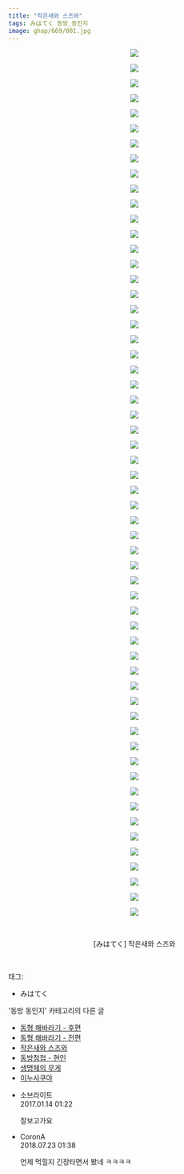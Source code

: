 ```yaml
---
title: "작은새와 스즈와"
tags: みはてく 동방_동인지
image: ghap/669/001.jpg
---
```

<div class="article">
<p style="text-align: center; clear: none; float: none;"><img src="{{ site.nasurl }}/ghap/669/001.jpg"/></p>
<p style="text-align: center; clear: none; float: none;"><img src="{{ site.nasurl }}/ghap/669/002.jpg"/></p>
<p style="text-align: center; clear: none; float: none;"><img src="{{ site.nasurl }}/ghap/669/003.jpg"/></p>
<p style="text-align: center; clear: none; float: none;"><img src="{{ site.nasurl }}/ghap/669/004.jpg"/></p>
<p style="text-align: center; clear: none; float: none;"><img src="{{ site.nasurl }}/ghap/669/005.jpg"/></p>
<p style="text-align: center; clear: none; float: none;"><img src="{{ site.nasurl }}/ghap/669/006.jpg"/></p>
<p style="text-align: center; clear: none; float: none;"><img src="{{ site.nasurl }}/ghap/669/007.jpg"/></p>
<p style="text-align: center; clear: none; float: none;"><img src="{{ site.nasurl }}/ghap/669/008.jpg"/></p>
<p style="text-align: center; clear: none; float: none;"><img src="{{ site.nasurl }}/ghap/669/009.jpg"/></p>
<p style="text-align: center; clear: none; float: none;"><img src="{{ site.nasurl }}/ghap/669/010.jpg"/></p>
<p style="text-align: center; clear: none; float: none;"><img src="{{ site.nasurl }}/ghap/669/011.jpg"/></p>
<p style="text-align: center; clear: none; float: none;"><img src="{{ site.nasurl }}/ghap/669/012.jpg"/></p>
<p style="text-align: center; clear: none; float: none;"><img src="{{ site.nasurl }}/ghap/669/013.jpg"/></p>
<p style="text-align: center; clear: none; float: none;"><img src="{{ site.nasurl }}/ghap/669/014.jpg"/></p>
<p style="text-align: center; clear: none; float: none;"><img src="{{ site.nasurl }}/ghap/669/015.jpg"/></p>
<p style="text-align: center; clear: none; float: none;"><img src="{{ site.nasurl }}/ghap/669/016.jpg"/></p>
<p style="text-align: center; clear: none; float: none;"><img src="{{ site.nasurl }}/ghap/669/017.jpg"/></p>
<p style="text-align: center; clear: none; float: none;"><img src="{{ site.nasurl }}/ghap/669/018.jpg"/></p>
<p style="text-align: center; clear: none; float: none;"><img src="{{ site.nasurl }}/ghap/669/019.jpg"/></p>
<p style="text-align: center; clear: none; float: none;"><img src="{{ site.nasurl }}/ghap/669/020.jpg"/></p>
<p style="text-align: center; clear: none; float: none;"><img src="{{ site.nasurl }}/ghap/669/021.jpg"/></p>
<p style="text-align: center; clear: none; float: none;"><img src="{{ site.nasurl }}/ghap/669/022.jpg"/></p>
<p style="text-align: center; clear: none; float: none;"><img src="{{ site.nasurl }}/ghap/669/023.jpg"/></p>
<p style="text-align: center; clear: none; float: none;"><img src="{{ site.nasurl }}/ghap/669/024.jpg"/></p>
<p style="text-align: center; clear: none; float: none;"><img src="{{ site.nasurl }}/ghap/669/025.jpg"/></p>
<p style="text-align: center; clear: none; float: none;"><img src="{{ site.nasurl }}/ghap/669/026.jpg"/></p>
<p style="text-align: center; clear: none; float: none;"><img src="{{ site.nasurl }}/ghap/669/027.jpg"/></p>
<p style="text-align: center; clear: none; float: none;"><img src="{{ site.nasurl }}/ghap/669/028.jpg"/></p>
<p style="text-align: center; clear: none; float: none;"><img src="{{ site.nasurl }}/ghap/669/029.jpg"/></p>
<p style="text-align: center; clear: none; float: none;"><img src="{{ site.nasurl }}/ghap/669/030.jpg"/></p>
<p style="text-align: center; clear: none; float: none;"><img src="{{ site.nasurl }}/ghap/669/031.jpg"/></p>
<p style="text-align: center; clear: none; float: none;"><img src="{{ site.nasurl }}/ghap/669/032.jpg"/></p>
<p style="text-align: center; clear: none; float: none;"><img src="{{ site.nasurl }}/ghap/669/033.jpg"/></p>
<p style="text-align: center; clear: none; float: none;"><img src="{{ site.nasurl }}/ghap/669/034.jpg"/></p>
<p style="text-align: center; clear: none; float: none;"><img src="{{ site.nasurl }}/ghap/669/035.jpg"/></p>
<p style="text-align: center; clear: none; float: none;"><img src="{{ site.nasurl }}/ghap/669/036.jpg"/></p>
<p style="text-align: center; clear: none; float: none;"><img src="{{ site.nasurl }}/ghap/669/037.jpg"/></p>
<p style="text-align: center; clear: none; float: none;"><img src="{{ site.nasurl }}/ghap/669/038.jpg"/></p>
<p style="text-align: center; clear: none; float: none;"><img src="{{ site.nasurl }}/ghap/669/039.jpg"/></p>
<p style="text-align: center; clear: none; float: none;"><img src="{{ site.nasurl }}/ghap/669/040.jpg"/></p>
<p style="text-align: center; clear: none; float: none;"><img src="{{ site.nasurl }}/ghap/669/041.jpg"/></p>
<p style="text-align: center; clear: none; float: none;"><img src="{{ site.nasurl }}/ghap/669/042.jpg"/></p>
<p style="text-align: center; clear: none; float: none;"><img src="{{ site.nasurl }}/ghap/669/043.jpg"/></p>
<p style="text-align: center; clear: none; float: none;"><img src="{{ site.nasurl }}/ghap/669/044.jpg"/></p>
<p style="text-align: center; clear: none; float: none;"><img src="{{ site.nasurl }}/ghap/669/045.jpg"/></p>
<p style="text-align: center; clear: none; float: none;"><img src="{{ site.nasurl }}/ghap/669/046.jpg"/></p>
<p style="text-align: center; clear: none; float: none;"><img src="{{ site.nasurl }}/ghap/669/047.jpg"/></p>
<p style="text-align: center; clear: none; float: none;"><img src="{{ site.nasurl }}/ghap/669/048.jpg"/></p>
<p style="text-align: center; clear: none; float: none;"><img src="{{ site.nasurl }}/ghap/669/049.jpg"/></p>
<p style="text-align: center; clear: none; float: none;"><img src="{{ site.nasurl }}/ghap/669/050.jpg"/></p>
<p style="text-align: center; clear: none; float: none;"><img src="{{ site.nasurl }}/ghap/669/051.jpg"/></p>
<p style="text-align: center; clear: none; float: none;"><img src="{{ site.nasurl }}/ghap/669/052.jpg"/></p>
<p style="text-align: center; clear: none; float: none;"><img src="{{ site.nasurl }}/ghap/669/053.jpg"/></p>
<p style="text-align: center; clear: none; float: none;"><img src="{{ site.nasurl }}/ghap/669/054.jpg"/></p>
<p style="text-align: center; clear: none; float: none;"><img src="{{ site.nasurl }}/ghap/669/055.jpg"/></p>
<p style="text-align: center; clear: none; float: none;"><img src="{{ site.nasurl }}/ghap/669/056.jpg"/></p>
<p style="text-align: center; clear: none; float: none;"><img src="{{ site.nasurl }}/ghap/669/057.jpg"/></p>
<p style="text-align: center; clear: none; float: none;"><img src="{{ site.nasurl }}/ghap/669/058.jpg"/></p>
<p style="text-align: center; clear: none; float: none;"><br/></p>
<p style="text-align: center; clear: none; float: none;">[みはてく] 작은새와 스즈와</p>
<p><br/></p>
</div><div class="tagTrail">
<p>태그: </p>
<ul>
<li>みはてく</li>
</ul>
</div><div class="another">
<p>'동방 동인지' 카테고리의 다른 글</p>
<ul>
<li><a href="/2016-07-04-ghap_671">동형 해바라기 - 후편</a></li>
<li><a href="/2016-07-04-ghap_670">동형 해바라기 - 전편</a></li>
<li><a href="/2016-07-04-ghap_669">작은새와 스즈와</a></li>
<li><a href="/2016-07-04-ghap_667">동방청첩 - 현인</a></li>
<li><a href="/2016-07-04-ghap_665">생명체의 무게</a></li>
<li><a href="/2016-07-04-ghap_664">이누사쿠야</a></li>
</ul>
</div><div class="cb_module cb_fluid">
<div class="cb_wrt cb_profile">
<div class="comment">
<ul>
<li class="cb_thumb_off" id="comment14891390">
<div class="cb_comment_area">
<div class="cb_info_area">
<div class="cb_section">
<span class="cb_nick_name">소브라이트</span>
</div>
<div class="cb_section">
<span class="cb_date">2017.01.14 01:22 </span>
</div>
</div>
<div class="cb_dsc_comment">
<p class="cb_dsc">
											잘보고가요
										</p>
</div>
</div></li>
<li class="cb_thumb_off" id="comment15291901">
<div class="cb_comment_area">
<div class="cb_info_area">
<div class="cb_section">
<span class="cb_nick_name">CoronA</span>
</div>
<div class="cb_section">
<span class="cb_date">2018.07.23 01:38 </span>
</div>
</div>
<div class="cb_dsc_comment">
<p class="cb_dsc">
											언제 먹힐지 긴장타면서 봤네 ㅋㅋㅋㅋ
										</p>
</div>
</div></li>
</ul>
</div>
</div><!-- commentList close -->
</div>